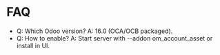 # FAQ

- Q: Which Odoo version? A: 16.0 (OCA/OCB packaged).
- Q: How to enable? A: Start server with --addon om_account_asset or install in UI.
